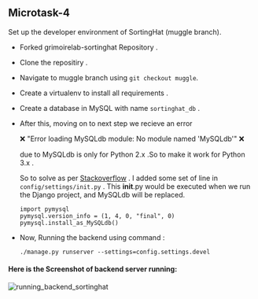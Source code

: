 ## Microtask-4

Set up the developer environment of SortingHat (muggle branch).

- Forked grimoirelab-sortinghat Repository .
- Clone the repositiry .
- Navigate to muggle branch using `git checkout muggle`.
- Create a virtualenv to install all requirements .
- Create a database in MySQL with name `sortinghat_db` .
- After this, moving on to next step we recieve an error 

    :x: "Error loading MySQLdb module: No module named 'MySQLdb'" :x:
 
 
   due to MySQLdb is only for Python 2.x .So to make it work for Python 3.x .
   
   So to solve as per [Stackoverflow](https://stackoverflow.com/questions/39574813/error-loading-mysqldb-module-no-module-named-mysqldb/39575675) .
   I added some set of line in `config/settings/init.py` . This __init__.py would be executed when we run the Django project, and MySQLdb will be replaced.
      
      import pymysql
      pymysql.version_info = (1, 4, 0, "final", 0)
      pymysql.install_as_MySQLdb()
   
- Now, Running the backend using command :
      
      ./manage.py runserver --settings=config.settings.devel
      
#### Here is the Screenshot of backend server running:

![running_backend_sortinghat](https://github.com/SourabhSaraswat-191939/GSoC-chaoss-microtasks/new/main/microtask-4/running_backend_sortinghat.png)
